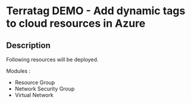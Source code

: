 # Terratag DEMO - Add dynamic tags to cloud resources in Azure

## Description

Following resources will be deployed.

Modules :
  - Resource Group
  - Network Security Group
  - Virtual Network